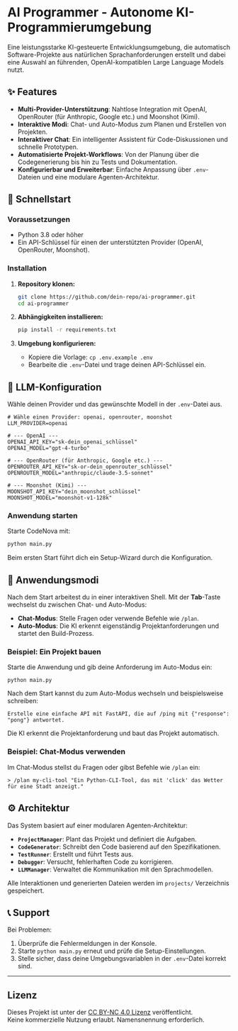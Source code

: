 # AI Programmer - Autonome KI-Programmierumgebung

Eine leistungsstarke KI-gesteuerte Entwicklungsumgebung, die automatisch Software-Projekte aus natürlichen Sprachanforderungen erstellt und dabei eine Auswahl an führenden, OpenAI-kompatiblen Large Language Models nutzt.

## ✨ Features

- **Multi-Provider-Unterstützung**: Nahtlose Integration mit OpenAI, OpenRouter (für Anthropic, Google etc.) und Moonshot (Kimi).
- **Interaktive Modi**: Chat- und Auto-Modus zum Planen und Erstellen von Projekten.
- **Interaktiver Chat**: Ein intelligenter Assistent für Code-Diskussionen und schnelle Prototypen.
- **Automatisierte Projekt-Workflows**: Von der Planung über die Codegenerierung bis hin zu Tests und Dokumentation.
- **Konfigurierbar und Erweiterbar**: Einfache Anpassung über `.env`-Dateien und eine modulare Agenten-Architektur.

## 🚀 Schnellstart

### Voraussetzungen
- Python 3.8 oder höher
- Ein API-Schlüssel für einen der unterstützten Provider (OpenAI, OpenRouter, Moonshot).

### Installation

1.  **Repository klonen:**
    ```bash
    git clone https://github.com/dein-repo/ai-programmer.git
    cd ai-programmer
    ```

2.  **Abhängigkeiten installieren:**
    ```bash
    pip install -r requirements.txt
    ```

3.  **Umgebung konfigurieren:**
    - Kopiere die Vorlage: `cp .env.example .env`
    - Bearbeite die `.env`-Datei und trage deinen API-Schlüssel ein.

## 🔧 LLM-Konfiguration

Wähle deinen Provider und das gewünschte Modell in der `.env`-Datei aus.

```dotenv
# Wähle einen Provider: openai, openrouter, moonshot
LLM_PROVIDER=openai

# --- OpenAI ---
OPENAI_API_KEY="sk-dein_openai_schlüssel"
OPENAI_MODEL="gpt-4-turbo"

# --- OpenRouter (für Anthropic, Google etc.) ---
OPENROUTER_API_KEY="sk-or-dein_openrouter_schlüssel"
OPENROUTER_MODEL="anthropic/claude-3.5-sonnet"

# --- Moonshot (Kimi) ---
MOONSHOT_API_KEY="dein_moonshot_schlüssel"
MOONSHOT_MODEL="moonshot-v1-128k"
```

### Anwendung starten

Starte CodeNova mit:

```bash
python main.py
```

Beim ersten Start führt dich ein Setup-Wizard durch die Konfiguration.

## 🤖 Anwendungsmodi

Nach dem Start arbeitest du in einer interaktiven Shell. Mit der **Tab**-Taste wechselst du zwischen Chat- und Auto-Modus:

- **Chat-Modus**: Stelle Fragen oder verwende Befehle wie `/plan`.
- **Auto-Modus**: Die KI erkennt eigenständig Projektanforderungen und startet den Build-Prozess.

### Beispiel: Ein Projekt bauen

Starte die Anwendung und gib deine Anforderung im Auto-Modus ein:

```
python main.py
```

Nach dem Start kannst du zum Auto-Modus wechseln und beispielsweise schreiben:

```
Erstelle eine einfache API mit FastAPI, die auf /ping mit {"response": "pong"} antwortet.
```

Die KI erkennt die Projektanforderung und baut das Projekt automatisch.

### Beispiel: Chat-Modus verwenden

Im Chat-Modus stellst du Fragen oder gibst Befehle wie `/plan` ein:

```
> /plan my-cli-tool "Ein Python-CLI-Tool, das mit 'click' das Wetter für eine Stadt anzeigt."
```

## ⚙️ Architektur

Das System basiert auf einer modularen Agenten-Architektur:

-   **`ProjectManager`**: Plant das Projekt und definiert die Aufgaben.
-   **`CodeGenerator`**: Schreibt den Code basierend auf den Spezifikationen.
-   **`TestRunner`**: Erstellt und führt Tests aus.
-   **`Debugger`**: Versucht, fehlerhaften Code zu korrigieren.
-   **`LLMManager`**: Verwaltet die Kommunikation mit den Sprachmodellen.

Alle Interaktionen und generierten Dateien werden im `projects/` Verzeichnis gespeichert.

## 📞 Support

Bei Problemen:
1.  Überprüfe die Fehlermeldungen in der Konsole.
2.  Starte `python main.py` erneut und prüfe die Setup-Einstellungen.
3.  Stelle sicher, dass deine Umgebungsvariablen in der `.env`-Datei korrekt sind.

---

## Lizenz

Dieses Projekt ist unter der [CC BY-NC 4.0 Lizenz](https://creativecommons.org/licenses/by-nc/4.0/deed.de) veröffentlicht.  
Keine kommerzielle Nutzung erlaubt. Namensnennung erforderlich.